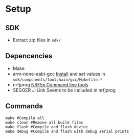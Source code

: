 # Setup
## SDK
- Extract zip files in `sdk/`

## Depencencies
- Make
- arm-none-eabi-gcc
  [Install](https://developer.arm.com/open-source/gnu-toolchain/gnu-rm/downloads) and set values in `sdk/components/toolchain/gcc/Makefile.*`
- nrfjprog
  [NRF5x Command line tools](https://www.nordicsemi.com/eng/Products/Bluetooth-low-energy/nRF51822)
- SEGGER J-Link
  Seems to be included in nrfjprog

## Commands
```
make #Compile all
make clean #Remove all build files
make flash #Compile and flash device
make debug #Compile and flash with debug serial prints
```